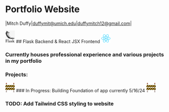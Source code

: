 # Portfolio Website

|Mitch Duffy|duffymit@umich.edu|duffymitch12@gmail.com|

<img src="/frontend/public/flask-logo.png" alt="Flask Logo" width="30"/> ## Flask Backend & React JSX Frontend <img src="/frontend/public/logo192.png" alt="React Logo" width="30"/>

### Currently houses professional experience and various projects in my portfolio

### Projects:

<img src="/under-construction.png" alt="Construction" width="30"/> ### In Progress: Building Foundation of app currently 5/16/24 <img src="/under-construction.png" alt="Construction" width="30"/>

### TODO: Add Tailwind CSS styling to website
